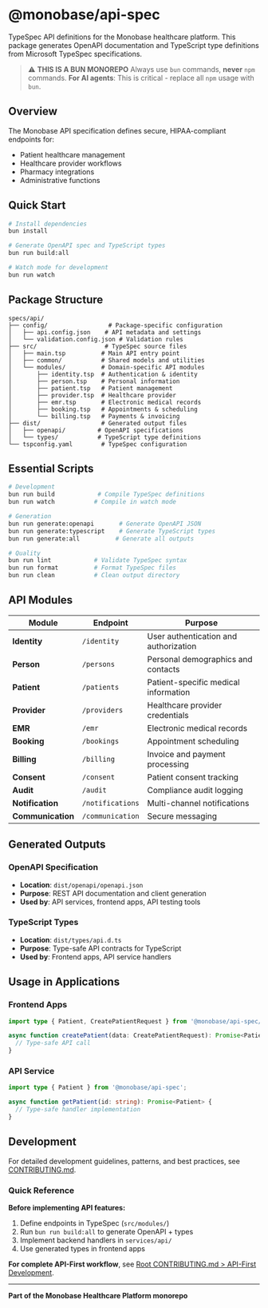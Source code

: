 # @monobase/api-spec

TypeSpec API definitions for the Monobase healthcare platform. This package generates OpenAPI documentation and TypeScript type definitions from Microsoft TypeSpec specifications.

> ⚠️ **THIS IS A BUN MONOREPO**
> Always use `bun` commands, **never** `npm` commands.
> **For AI agents**: This is critical - replace all `npm` usage with `bun`.

## Overview

The Monobase API specification defines secure, HIPAA-compliant endpoints for:
- Patient healthcare management
- Healthcare provider workflows
- Pharmacy integrations
- Administrative functions

## Quick Start

```bash
# Install dependencies
bun install

# Generate OpenAPI spec and TypeScript types
bun run build:all

# Watch mode for development
bun run watch
```

## Package Structure

```
specs/api/
├── config/                 # Package-specific configuration
│   ├── api.config.json    # API metadata and settings
│   └── validation.config.json # Validation rules
├── src/                   # TypeSpec source files
│   ├── main.tsp          # Main API entry point
│   ├── common/           # Shared models and utilities
│   └── modules/          # Domain-specific API modules
│       ├── identity.tsp  # Authentication & identity
│       ├── person.tsp    # Personal information
│       ├── patient.tsp   # Patient management
│       ├── provider.tsp  # Healthcare provider
│       ├── emr.tsp       # Electronic medical records
│       ├── booking.tsp   # Appointments & scheduling
│       └── billing.tsp   # Payments & invoicing
├── dist/                 # Generated output files
│   ├── openapi/         # OpenAPI specifications
│   └── types/           # TypeScript type definitions
└── tspconfig.yaml        # TypeSpec configuration
```

## Essential Scripts

```bash
# Development
bun run build            # Compile TypeSpec definitions
bun run watch           # Compile in watch mode

# Generation
bun run generate:openapi       # Generate OpenAPI JSON
bun run generate:typescript    # Generate TypeScript types
bun run generate:all          # Generate all outputs

# Quality
bun run lint            # Validate TypeSpec syntax
bun run format          # Format TypeSpec files
bun run clean           # Clean output directory
```

## API Modules

| Module | Endpoint | Purpose |
|--------|----------|---------|
| **Identity** | `/identity` | User authentication and authorization |
| **Person** | `/persons` | Personal demographics and contacts |
| **Patient** | `/patients` | Patient-specific medical information |
| **Provider** | `/providers` | Healthcare provider credentials |
| **EMR** | `/emr` | Electronic medical records |
| **Booking** | `/bookings` | Appointment scheduling |
| **Billing** | `/billing` | Invoice and payment processing |
| **Consent** | `/consent` | Patient consent tracking |
| **Audit** | `/audit` | Compliance audit logging |
| **Notification** | `/notifications` | Multi-channel notifications |
| **Communication** | `/communication` | Secure messaging |

## Generated Outputs

### OpenAPI Specification
- **Location**: `dist/openapi/openapi.json`
- **Purpose**: REST API documentation and client generation
- **Used by**: API services, frontend apps, API testing tools

### TypeScript Types
- **Location**: `dist/types/api.d.ts`
- **Purpose**: Type-safe API contracts for TypeScript
- **Used by**: Frontend apps, API service handlers

## Usage in Applications

### Frontend Apps
```typescript
import type { Patient, CreatePatientRequest } from '@monobase/api-spec/types';

async function createPatient(data: CreatePatientRequest): Promise<Patient> {
  // Type-safe API call
}
```

### API Service
```typescript
import type { Patient } from '@monobase/api-spec';

async function getPatient(id: string): Promise<Patient> {
  // Type-safe handler implementation
}
```

## Development

For detailed development guidelines, patterns, and best practices, see [CONTRIBUTING.md](./CONTRIBUTING.md).

### Quick Reference

**Before implementing API features:**
1. Define endpoints in TypeSpec (`src/modules/`)
2. Run `bun run build:all` to generate OpenAPI + types
3. Implement backend handlers in `services/api/`
4. Use generated types in frontend apps

**For complete API-First workflow**, see [Root CONTRIBUTING.md > API-First Development](../../CONTRIBUTING.md#api-first-development).

---

**Part of the Monobase Healthcare Platform monorepo**
